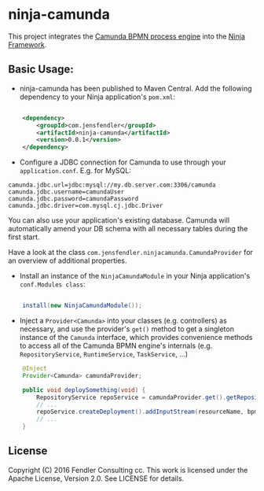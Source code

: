 # ninja-camunda
This project integrates the [Camunda BPMN process engine](https://camunda.org/) into the [Ninja Framework](https://github.com/ninjaframework/ninja).

Basic Usage:
------------

- ninja-camunda has been published to Maven Central. Add the following dependency to your Ninja application's `pom.xml`:

```xml

    <dependency>
        <groupId>com.jensfendler</groupId>
        <artifactId>ninja-camunda</artifactId>
        <version>0.0.1</version>
    </dependency>

```

- Configure a JDBC connection for Camunda to use through your `application.conf`. E.g. for MySQL:
```
camunda.jdbc.url=jdbc:mysql://my.db.server.com:3306/camunda
camunda.jdbc.username=camundaUser
camunda.jdbc.password=camundaPassword
camunda.jdbc.driver=com.mysql.cj.jdbc.Driver
```
You can also use your application's existing database. Camunda will automatically amend your DB schema with all necessary tables during the first start.

Have a look at the class `com.jensfendler.ninjacamunda.CamundaProvider` for an overview of additional properties. 

- Install an instance of the `NinjaCamundaModule` in your Ninja application's `conf.Modules class`:

```java

	install(new NinjaCamundaModule());

```

- Inject a `Provider<Camunda>` into your classes (e.g. controllers) as necessary, and use the provider's `get()` method to get a singleton instance of the `Camunda` interface, which provides convenience methods to access all of the Camunda BPMN engine's internals (e.g. `RepositoryService`, `RuntimeService`, `TaskService`, ...)

```java
	@Inject
	Provider<Camunda> camundaProvider;

    public void deploySomething(void) {
		RepositoryService repoService = camundaProvider.get().getRepositoryService();
		// ...
		repoService.createDeployment().addInputStream(resourceName, bpmnStream).enableDuplicateFiltering(true).deploy();
		// ...
    }

```

## License

Copyright (C) 2016 Fendler Consulting cc.
This work is licensed under the Apache License, Version 2.0. See LICENSE for details.
